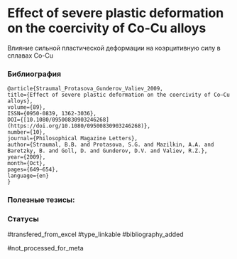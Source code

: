# Effect of severe plastic deformation on the coercivity of Co-Cu alloys

Влияние сильной пластической деформации на коэрцитивную силу в сплавах Co-Cu

### Библиография
```
@article{Straumal_Protasova_Gunderov_Valiev_2009,
title={Effect of severe plastic deformation on the coercivity of Co–Cu alloys},
volume={89},
ISSN={0950-0839, 1362-3036},
DOI={[10.1080/09500830903246268](https://doi.org/10.1080/09500830903246268)},
number={10},
journal={Philosophical Magazine Letters},
author={Straumal, B.B. and Protasova, S.G. and Mazilkin, A.A. and Baretzky, B. and Goll, D. and Gunderov, D.V. and Valiev, R.Z.},
year={2009},
month={Oct},
pages={649–654},
language={en}
}
```

### Полезные тезисы:

### Статусы
#transfered_from_excel 
#type_linkable 
#bibliography_added

#not_processed_for_meta
